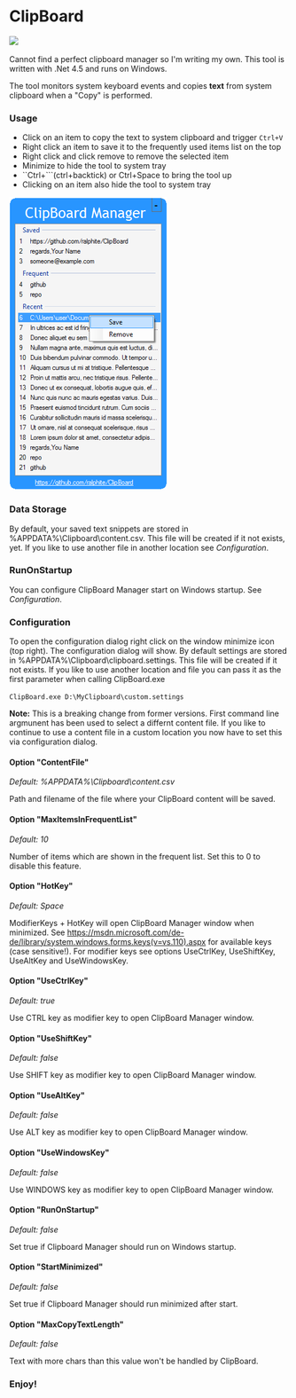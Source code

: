 ClipBoard
=========

[![](https://img.shields.io/github/downloads/ralphite/ClipBoard/total.svg)](https://github.com/ralphite/ClipBoard/releases)

Cannot find a perfect clipboard manager so I'm writing my own. This 
tool is written with .Net 4.5 and runs on Windows.

The tool monitors system keyboard events and copies **text** from system 
clipboard when a "Copy" is performed.

### Usage

- Click on an item to copy the text to system clipboard and trigger `Ctrl+V`
- Right click an item to save it to the frequently used items list on the top
- Right click and click remove to remove the selected item
- Minimize to hide the tool to system tray
- ``Ctrl+```(ctrl+backtick) or Ctrl+Space to bring the tool up
- Clicking on an item also hide the tool to system tray


![screenshot](https://raw.githubusercontent.com/MrCull/ClipBoard/base/Screenshot/ClipBoard.png)

### Data Storage

By default, your saved text snippets are stored in %APPDATA%\Clipboard\content.csv. This file will be created if it not exists, yet. If you like to use another file in another location see *Configuration*.

### RunOnStartup

You can configure ClipBoard Manager start on Windows startup. See *Configuration*.

### Configuration

To open the configuration dialog right click on the window minimize icon (top right). The configuration dialog will show. By default settings are stored in  %APPDATA%\Clipboard\clipboard.settings. This file will be created if it not exists. If you like to use another location and file you can pass it as the first parameter when calling ClipBoard.exe

``ClipBoard.exe D:\MyClipboard\custom.settings``

**Note:** This is a breaking change from former versions. First command line argmunent has been used to select a differnt content file. If you like to continue to use a content file in a custom location you now have to set this via configuration dialog.

#### Option "ContentFile"
*Default:  %APPDATA%\Clipboard\content.csv*

Path and filename of the file where your ClipBoard content will be saved.

#### Option "MaxItemsInFrequentList"
*Default: 10*

Number of items which are shown in the frequent list. Set this to 0 to disable this feature.

#### Option "HotKey"
*Default: Space*

ModifierKeys + HotKey will open ClipBoard Manager window when minimized. See https://msdn.microsoft.com/de-de/library/system.windows.forms.keys(v=vs.110).aspx for available keys (case sensitive!). For modifier keys see options UseCtrlKey, UseShiftKey, UseAltKey and UseWindowsKey.

#### Option "UseCtrlKey"
*Default: true*

Use CTRL key as modifier key to open ClipBoard Manager window.

#### Option "UseShiftKey"
*Default: false*

Use SHIFT key as modifier key to open ClipBoard Manager window.

#### Option "UseAltKey"
*Default: false*

Use ALT key as modifier key to open ClipBoard Manager window.

#### Option "UseWindowsKey"
*Default: false*

Use WINDOWS key as modifier key to open ClipBoard Manager window.

#### Option "RunOnStartup"
*Default: false*

Set true if Clipboard Manager should run on Windows startup.

#### Option "StartMinimized"
*Default: false*

Set true if Clipboard Manager should run minimized after start.

#### Option "MaxCopyTextLength"
*Default: false*

Text with more chars than this value won't be handled by ClipBoard.

### Enjoy!
